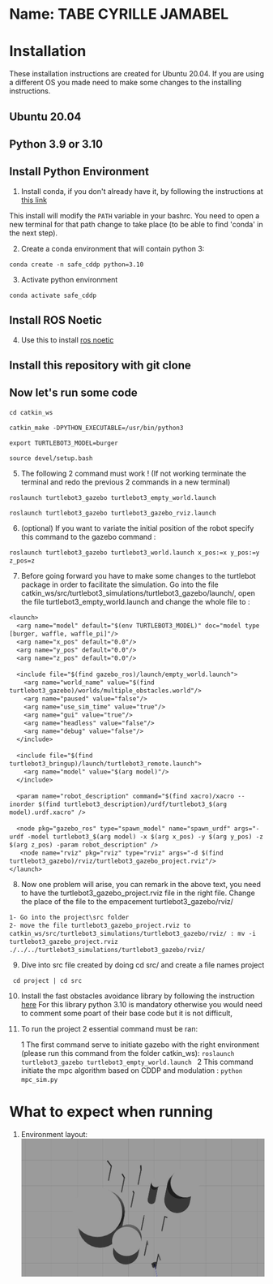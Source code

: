 # Name: TABE CYRILLE JAMABEL 

# Installation

These installation instructions are created for Ubuntu 20.04. If you are using a different OS you made need to make some changes to the installing instructions. 


## Ubuntu 20.04
## Python 3.9 or 3.10

## Install Python Environment


1. Install conda, if you don't already have it, by following the instructions at [this link](https://docs.conda.io/projects/conda/en/latest/user-guide/install/)

This install will modify the `PATH` variable in your bashrc.
You need to open a new terminal for that path change to take place (to be able to find 'conda' in the next step).

2. Create a conda environment that will contain python 3:
```
conda create -n safe_cddp python=3.10
```
3. Activate python environment

```
conda activate safe_cddp
```

## Install ROS Noetic 

4. Use this to install [ros noetic](https://wiki.ros.org/noetic/Installation/Ubuntu)

## Install this repository with git clone 

## Now let's run some code

```
cd catkin_ws
```


```
catkin_make -DPYTHON_EXECUTABLE=/usr/bin/python3
```



```
export TURTLEBOT3_MODEL=burger
```

```
source devel/setup.bash 
```
5. The following 2 command must work ! (If not working terminate the terminal and redo the previous 2 commands in a new terminal)
```
roslaunch turtlebot3_gazebo turtlebot3_empty_world.launch 
```

```
roslaunch turtlebot3_gazebo turtlebot3_gazebo_rviz.launch
```


6. (optional) If you want to variate the initial position of the robot specify this command to the gazebo command :
```
roslaunch turtlebot3_gazebo turtlebot3_world.launch x_pos:=x y_pos:=y z_pos=z
```

7. Before going forward you have to make some changes to the turtlebot package in order to facilitate the simulation. Go into the file catkin_ws/src/turtlebot3_simulations/turtlebot3_gazebo/launch/, open the file turtlebot3_empty_world.launch and change the whole file to : 
```
<launch>
  <arg name="model" default="$(env TURTLEBOT3_MODEL)" doc="model type [burger, waffle, waffle_pi]"/>
  <arg name="x_pos" default="0.0"/>
  <arg name="y_pos" default="0.0"/>
  <arg name="z_pos" default="0.0"/>

  <include file="$(find gazebo_ros)/launch/empty_world.launch">
    <arg name="world_name" value="$(find turtlebot3_gazebo)/worlds/multiple_obstacles.world"/>
    <arg name="paused" value="false"/>
    <arg name="use_sim_time" value="true"/>
    <arg name="gui" value="true"/>
    <arg name="headless" value="false"/>
    <arg name="debug" value="false"/>
  </include>

  <include file="$(find turtlebot3_bringup)/launch/turtlebot3_remote.launch">
    <arg name="model" value="$(arg model)"/>
  </include>

  <param name="robot_description" command="$(find xacro)/xacro --inorder $(find turtlebot3_description)/urdf/turtlebot3_$(arg model).urdf.xacro" />

  <node pkg="gazebo_ros" type="spawn_model" name="spawn_urdf" args="-urdf -model turtlebot3_$(arg model) -x $(arg x_pos) -y $(arg y_pos) -z $(arg z_pos) -param robot_description" />
   <node name="rviz" pkg="rviz" type="rviz" args="-d $(find turtlebot3_gazebo)/rviz/turtlebot3_gazebo_project.rviz"/>
</launch>

```

8. Now one problem will arise, you can remark in the above text, you need to have the turtlebot3_gazebo_project.rviz file in the right file. Change the place of the file to the empacement turtlebot3_gazebo/rviz/

```
1- Go into the project\src folder
2- move the file turtlebot3_gazebo_project.rviz to catkin_ws/src/turtlebot3_simulations/turtlebot3_gazebo/rviz/ : mv -i turtlebot3_gazebo_project.rviz  ./../../turtlebot3_simulations/turtlebot3_gazebo/rviz/
```


9. Dive into src file created by doing cd src/ and create a file names project 
```
 cd project | cd src
```

10. Install the fast obstacles avoidance library by following the instruction [here](https://github.com/hubernikus/fast_obstacle_avoidance/tree/main)
For this library python 3.10 is mandatory otherwise you would need to comment some poart of their base code but it is not difficult, 


11. To run the project 2 essential command must be ran:

    1 The first command serve to initiate gazebo with the right environment (please run this command from the folder catkin_ws):
        ```
        roslaunch turtlebot3_gazebo turtlebot3_empty_world.launch 
        ```
    2 This command initiate the mpc algorithm based on CDDP and modulation :
        ```
        python mpc_sim.py 
        ```
# What to expect when running 
1. Environment layout:
![Test Image 7](https://github.com/cytab/CDDP_ProjectECSE/blob/safe_Cddp_MCGILL_project/images/default_gzclient_camera(1)-2024-04-29T02_38_01.022715%20(copy).jpg) 